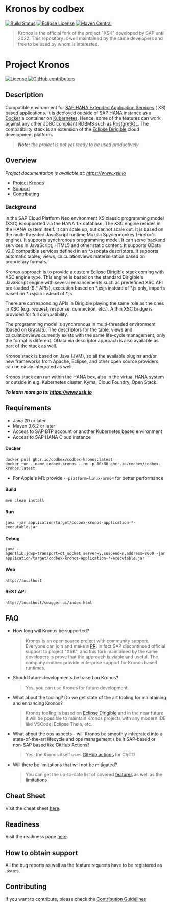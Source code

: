# Kronos by codbex

[![Build Status](https://github.com/codbex/codbex-kronos/actions/workflows/build.yaml/badge.svg)](https://github.com/codbex/codbex-kronos/actions/workflows/build.yaml)
[![Eclipse License](https://img.shields.io/badge/License-EPL%202.0-brightgreen.svg)](https://github.com/codbex/codbex-kronos/blob/main/LICENSE)
[![Maven Central](https://img.shields.io/maven-central/v/com.codbex.kronos/codbex-kronos-application.svg)](https://central.sonatype.com/namespace/com.codbex.kronos)

> Kronos is the official fork of the project "XSK" developed by SAP until 2022. This repository is well maintained by
> the same developers
> and free to be used by whom is interested.

# Project Kronos

[![License](https://img.shields.io/badge/License-Apache%202.0-blue.svg)](https://opensource.org/licenses/Apache-2.0)
[![GitHub contributors](https://img.shields.io/github/contributors/codbex/codbex-kronos.svg)](https://github.com/codbex/codbex-kronos/graphs/contributors)

## Description

Compatible environment
for [SAP HANA Extended Application Services](https://help.sap.com/viewer/52715f71adba4aaeb480d946c742d1f6/2.0.03/en-US/a6c0749255d84a81a154a7fc87dd33ce.html) (
XS) based applications. It is deployed outside
of [SAP HANA](https://www.sap.com/products/hana.html?btp=991d50bf-fa15-4979-ac4b-b280b0eb951f) instance as
a [Docker](https://www.docker.com/) a container on [Kubernetes](https://kubernetes.io/). Hence, some of the features can
work against any
other JDBC compliant RDBMS such as [PostgreSQL](https://www.postgresql.org/). The compatibility stack is an extension of
the [Eclipse Dirigible](https://github.com/eclipse/dirigible) cloud development platform.

> _**Note:** the project is not yet ready to be used productively_

## Overview

_Project documentation is available at: https://www.xsk.io_

- [Project Kronos](#background)
- [Support](#how-to-obtain-support)
- [Contributing](#contributing)

### Background

In the SAP Cloud Platform Neo environment XS classic programming model (XSC) is supported via the HANA 1.x database. The
XSC engine resides
in the HANA system itself. It can scale up, but cannot scale out. It is based on the multi-threaded JavaScript runtime
Mozilla
Spydermonkey (Firefox's engine). It supports synchronous programming model. It can serve backend services in JavaScript,
HTML5 and other
static content. It supports OData v2.0 compatible services defined in an \*.xsodata descriptors. It supports automatic
tables, views,
calculationviews materialisation based on proprietary formats.

Kronos approach is to provide a custom [Eclipse Dirigible](https://www.dirigible.io/) stack coming with XSC engine type.
This engine is
based on the standard Dirigible's JavaScript engine with several enhancements such as predefined XSC API pre-loaded ($.*
APIs), execution
based on \*.xsjs instead of \*.js only, imports based on \*.xsjslib instead of \*.js.

There are corresponding APIs in Dirigible playing the same role as the ones in XSC (e.g. request, response, connection,
etc.). A thin XSC
bridge is provided for full compatibility.

The programming model is synchronous in multi-threaded environment (based
on [GraalJS](https://github.com/graalvm/graaljs)). The descriptors
for the table, views and calculationviews currently exists with the same life-cycle management, only the format is
different. OData via
descriptor approach is also available as part of the stack as well.

Kronos stack is based on Java (JVM), so all the available plugins and/or new frameworks from Apache, Eclipse, and other
open source
providers can be easily integrated as well.

Kronos stack can run within the HANA box, also in the virtual HANA system or outside in e.g. Kubernetes cluster, Kyma,
Cloud Foundry, Open
Stack.

_**To learn more go to: https://www.xsk.io**_

## Requirements

- Java 20 or later
- Maven 3.6.2 or later
- Access to SAP BTP account or another Kubernetes based environment
- Access to SAP HANA Cloud instance

#### Docker

```
docker pull ghcr.io/codbex/codbex-kronos:latest
docker run --name codbex-kronos --rm -p 80:80 ghcr.io/codbex/codbex-kronos:latest
```

- For Apple's M1: provide `--platform=linux/arm64` for better performance

#### Build

```
mvn clean install
```

#### Run

```
java -jar application/target/codbex-kronos-application-*-executable.jar
```

#### Debug

```
java -agentlib:jdwp=transport=dt_socket,server=y,suspend=n,address=8000 -jar application/target/codbex-kronos-application-*-executable.jar
```

#### Web

```
http://localhost
```

#### REST API

```
http://localhost/swagger-ui/index.html
```

## FAQ

- How long will Kronos be supported?

  > Kronos is an open source project with community support. Everyone can join and make a [PR](CONTRIBUTING.md). In fact
  SAP discontinued
  official support to project "XSK", and this fork maintained by the same developers is prove that the approach is
  viable and useful. The
  company codbex provide enterprise support for Kronos based runtimes.

- Should future developments be based on Kronos?

  > Yes, you can use Kronos for future development.

- What about the tooling? Do we get state of the art tooling for maintaining and enhancing Kronos?

  > Kronos tooling is based on [Eclipse Dirigible](https://www.dirigible.io/) and in the near future it will be possible
  to maintain Kronos
  projects with any modern IDE like VSCode, Eclipse Theia, etc.

- What about the ops aspects - will Kronos be smoothly integrated into a state-of-the-art lifecycle and ops management (
  be it SAP-based or
  non-SAP based like GitHub Actions?

  > Yes, the Kronos itself uses [GitHub actions](https://github.com/codbex/codbex-kronos/actions) for CI/CD

- Will there be limitations that will not be mitigated?

  > You can get the up-to-date list of covered [features](https://github.com/codbex/codbex-kronos/wiki/Readiness) as
  well as
  the [limitations](https://github.com/codbex/codbex-kronos/wiki/Limitations)

## Cheat Sheet

Visit the cheat sheet [here](https://github.com/codbex/codbex-kronos/wiki/Cheat-Sheet).

## Readiness

Visit the readiness page [here](https://github.com/codbex/codbex-kronos/wiki/Readiness).

## How to obtain support

All the bug reports as well as the feature requests have to be registered as issues.

## Contributing

If you want to contribute, please check the [Contribution Guidelines](CONTRIBUTING.md)
